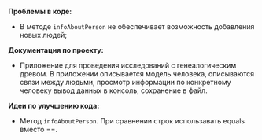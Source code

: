**Проблемы в коде:**
- В методе `infoAboutPerson` не обеспечивает возможность добавления новых людей;

**Документация по проекту:**
- Приложение для проведения исследований с генеалогическим древом.
В приложении описывается модель человека,
описываются связи между людьми,
просмотр информации по конкретному человеку
вывод данных в консоль, сохранение в файл.

**Идеи по улучшению кода:**
- Метод `infoAboutPerson`. При сравнении строк использавать equals вместо ==.